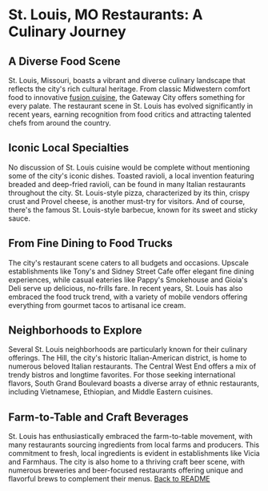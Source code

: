 # St. Louis, MO Restaurants: A Culinary Journey

## A Diverse Food Scene

St. Louis, Missouri, boasts a vibrant and diverse culinary landscape that reflects the city's rich cultural heritage. From classic Midwestern comfort food to innovative [fusion cuisine](MissionTacoReview.md), the Gateway City offers something for every palate. The restaurant scene in St. Louis has evolved significantly in recent years, earning recognition from food critics and attracting talented chefs from around the country.

## Iconic Local Specialties

No discussion of St. Louis cuisine would be complete without mentioning some of the city's iconic dishes. Toasted ravioli, a local invention featuring breaded and deep-fried ravioli, can be found in many Italian restaurants throughout the city. St. Louis-style pizza, characterized by its thin, crispy crust and Provel cheese, is another must-try for visitors. And of course, there's the famous St. Louis-style barbecue, known for its sweet and sticky sauce.

## From Fine Dining to Food Trucks

The city's restaurant scene caters to all budgets and occasions. Upscale establishments like Tony's and Sidney Street Cafe offer elegant fine dining experiences, while casual eateries like Pappy's Smokehouse and Gioia's Deli serve up delicious, no-frills fare. In recent years, St. Louis has also embraced the food truck trend, with a variety of mobile vendors offering everything from gourmet tacos to artisanal ice cream.

## Neighborhoods to Explore

Several St. Louis neighborhoods are particularly known for their culinary offerings. The Hill, the city's historic Italian-American district, is home to numerous beloved Italian restaurants. The Central West End offers a mix of trendy bistros and longtime favorites. For those seeking international flavors, South Grand Boulevard boasts a diverse array of ethnic restaurants, including Vietnamese, Ethiopian, and Middle Eastern cuisines.

## Farm-to-Table and Craft Beverages

St. Louis has enthusiastically embraced the farm-to-table movement, with many restaurants sourcing ingredients from local farms and producers. This commitment to fresh, local ingredients is evident in establishments like Vicia and Farmhaus. The city is also home to a thriving craft beer scene, with numerous breweries and beer-focused restaurants offering unique and flavorful brews to complement their menus.
[Back to README](README.md)
